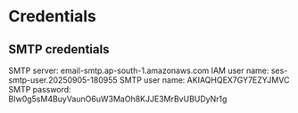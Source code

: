 # Credentials

## SMTP credentials

SMTP server: email-smtp.ap-south-1.amazonaws.com
IAM user name: ses-smtp-user.20250905-180955
SMTP user name: AKIAQHQEX7GY7EZYJMVC
SMTP password: BIw0g5sM4BuyVaunO6uW3MaOh8KJJE3MrBvUBUDyNr1g
